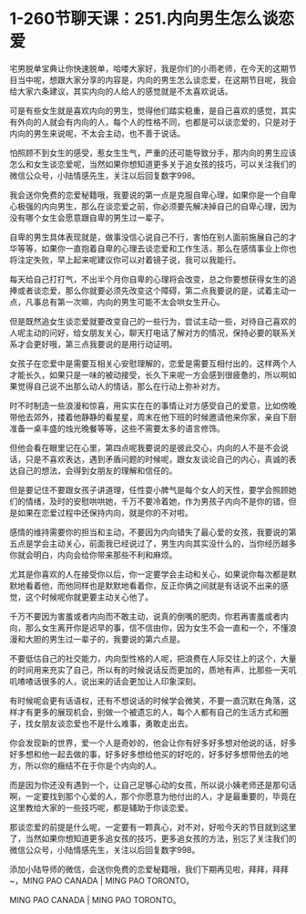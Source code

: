 # 1-260节聊天课：251.内向男生怎么谈恋爱

宅男脱单宝典让你快速脱单，哈喽大家好，我是你们的小雨老师，在今天的这期节目当中呢，想跟大家分享的内容是，内向的男生怎么谈恋爱，在这期节目呢，我会给大家六条建议，其实内向的人给人的感觉就是不太喜欢说话。

可是有些女生就是喜欢内向的男生，觉得他们踏实稳重，是自己喜欢的感觉，其实有外向的人就会有内向的人，每个人的性格不同，也都是可以谈恋爱的，只是对于内向的男生来说呢，不太会主动，也不善于说话。

怕照顾不到女生的感受，惹女生生气，严重的还可能导致分手，那内向的男生应该怎么和女生谈恋爱呢，当然如果你想知道更多关于追女孩的技巧，可以关注我们的微信公众号，小陆情感先生，关注以后回复数字998。

我会送你免费的恋爱秘籍哦，我要说的第一点是克服自卑心理，如果你是一个自卑心极强的内向男生，那么在谈恋爱之前，你必须要先解决掉自己的自卑心理，因为没有哪个女生会愿意跟自卑的男生过一辈子。

自卑的男生具体表现就是，做事没信心说自己不行，害怕在别人面前施展自己的才华等等，如果你一直抱着自卑的心理去谈恋爱和工作生活，那么在感情事业上你也将注定失败，早上起来呢建议你可以对着镜子说，我可以我能行。

每天给自己打打气，不出半个月你自卑的心理将会改变，总之你要想获得女生的追捧或者谈恋爱，那么你就要必须先改变这个障碍，第二点我要说的是，试着主动一点，凡事总有第一次嘛，内向的男生可能不太会哄女生开心。

但是既然追女生谈恋爱就要改变自己的一些行为，尝试主动一些，对待自己喜欢的人呢主动的问好，给女朋友关心，聊天打电话了解对方的情况，保持必要的联系关系才会更好哦，第三点我要说的是用行动证明。

女孩子在恋爱中是需要互相关心安慰理解的，恋爱是需要互相付出的，这样两个人才能长久，如果只是一味的被动接受，长久下来呢一方会感到很疲惫的，所以啊如果觉得自己说不出那么动人的情话，那么在行动上弥补对方。

时不时制造一些浪漫和惊喜，用实实在在的事情让对方感受自己的爱意，比如傍晚带他去郊外，搂着他静静的看星星，周末在他下班的时候邀请他来你家，亲自下厨准备一桌丰盛的烛光晚餐等等，这些不需要太多的语言修饰。

但他会看在眼里记在心里，第四点呢我要说的是彼此交心，内向的人不是不会说话，只是不喜欢表达，遇到矛盾问题的时候呢，跟女友谈论自己的内心，真诚的表达自己的想法，会得到女朋友的理解和信任的。

但是要记住不要跟女孩子讲道理，任性耍小脾气是每个女人的天性，要学会照顾她们的情绪，及时的安慰哄哄她，千万不要冷着她，作为男孩子内向不是你的错，但是如果在恋爱过程中还保持内向，就是你的不对啦。

感情的维持需要你的担当和主动，不要因为内向错失了最心爱的女孩，我要说的第五点是学会主动关心，前面我已经说过了，男生内向其实没什么的，当你经历越多你就会明白，内向会给你带来那些不利和麻烦。

尤其是你喜欢的人在接受你以后，你一定要学会主动和关心，如果说你每次都是默默地看着他，而他同样也是默默地看着你，反正你俩之间就是有话说不出来的感觉，这个时候呢你就更要主动关心他了。

千万不要因为害羞或者内向而不敢主动，说真的倒嘴的肥肉，你若再害羞或者内向，那么女生离开你是迟早的事，信不信由你，因为女生不会一直和一个，不懂浪漫和大胆的男生过一辈子的，我要说的第六点是。

不要低估自己的社交能力，内向型性格的人呢，把浪费在人际交往上的这个，大量的时间用来充实了自己，所以有的时候说话反而更加的，质地有声，比那些一天叽叽喳喳话很多的人，说出来的话会更加让人印象深刻。

有时候呢会更有话语权，还有不想说话的时候学会微笑，不要一直沉默在角落，这样才有更多的展现机会，别做一个被遗忘的人，每个人都有自己的生活方式和圈子，找女朋友谈恋爱也不是什么难事，勇敢走出去。

你会发现新的世界，爱一个人是奇妙的，他会让你有好多好多想对他说的话，好多好多想和他一起去做的事，好多好多想给他买的好吃的，好多好多想带他去的地方，所以你的癥结不在于你是个内向的人。

而是因为你还没有遇到一个，让自己足够心动的女孩，所以说小姨老师还是那句话啊，一定要找到那个心爱的人，那个你愿意为他付出的人，才是最重要的，毕竟在这里教给大家的一些技巧呢，都是辅助于你谈恋爱。

那谈恋爱的前提是什么呢，一定要有一颗真心，对不对，好啦今天的节目就到这里了，当然如果你想知道更多追女孩的技巧，更多追女孩的方法，别忘了关注我们的微信公众号，小陆情感先生，关注以后回复数字998。

添加小陆导师的微信，会送你免费的恋爱秘籍哦，我们下期再见啦，拜拜，拜拜~，MING PAO CANADA | MING PAO TORONTO。

MING PAO CANADA | MING PAO TORONTO。